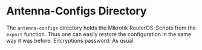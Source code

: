 # Antenna-Configs Directory

The `antenna-configs` directory holds the Mikrotik RouterOS-Scripts from the `export` function. Thus one can easily restore the configuration in the same way it was before. Encryptions password: As usual.

